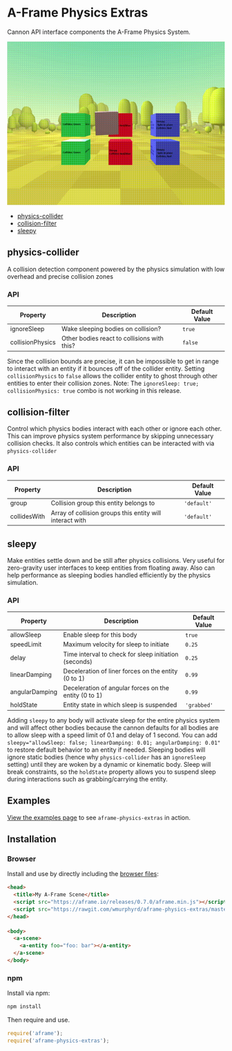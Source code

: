 # A-Frame Physics Extras

Cannon API interface components the A-Frame Physics System.

![aframe-physics-extras in action](./readme_files/physics.gif)

* [physics-collider](#physics-collider)
* [collision-filter](#collision-filter)
* [sleepy](#sleepy)

## physics-collider

A collision detection component powered by the physics simulation with low
overhead and precise collision zones

### API

| Property | Description | Default Value |
| -------- | ----------- | ------------- |
| ignoreSleep | Wake sleeping bodies on collision?   | `true` |
| collisionPhysics | Other bodies react to collisions with this? | `false` |

Since the collision bounds are precise, it can be impossible to get in range
to interact with an entity if it bounces off of the collider entity. Setting
`collisionPhysics` to `false` allows the collider entity to ghost through
other entities to enter their collision zones.
Note: The `ignoreSleep: true; collisionPhysics: true` combo is not working
in this release.

## collision-filter

Control which physics bodies interact with each other or ignore each other.
This can improve physics system performance by skipping unnecessary
collision checks. It also controls which entities can be interacted with
via `physics-collider`

### API

| Property | Description | Default Value |
| -------- | ----------- | ------------- |
| group | Collision group this entity belongs to  | `'default'` |
| collidesWith | Array of collision groups this entity will interact with | `'default'` |

## sleepy

Make entities settle down and be still after physics collisions. Very useful
for zero-gravity user interfaces to keep entities from floating away. Also
can help performance as sleeping bodies handled efficiently by the physics
simulation.

### API

| Property | Description | Default Value |
| -------- | ----------- | ------------- |
| allowSleep | Enable sleep for this body | `true` |
| speedLimit | Maximum velocity for sleep to initiate | `0.25` |
| delay | Time interval to check for sleep initiation (seconds) | `0.25` |
| linearDamping | Deceleration of liner forces on the entity (0 to 1) | `0.99` |
| angularDamping | Deceleration of angular forces on the entity (0 to 1) | `0.99` |
| holdState | Entity state in which sleep is suspended | `'grabbed'` |

Adding `sleepy` to any body will activate sleep for the entire physics system
and will affect other bodies because the cannon defaults for all bodies
are to allow sleep with a speed limit of 0.1 and delay of 1 second. You can
add `sleepy="allowSleep: false; linearDamping: 0.01; angularDamping: 0.01"`
to restore default behavior to an entity if needed.
Sleeping bodies will ignore static bodies
(hence why `physics-collider` has an `ignoreSleep` setting) until they
are woken by a dynamic or kinematic body. Sleep will break constraints,
so the `holdState` property allows you to suspend sleep during interactions
such as grabbing/carrying the entity.

## Examples

[View the examples page](http://wmurphyrd.github.io/aframe-physics-extras/examples) to see `aframe-physics-extras` in action.

## Installation

### Browser

Install and use by directly including the [browser files](dist):

```html
<head>
  <title>My A-Frame Scene</title>
  <script src="https://aframe.io/releases/0.7.0/aframe.min.js"></script>
  <script src="https://rawgit.com/wmurphyrd/aframe-physics-extras/master/dist/aframe-physics-extras.min.js"></script>
</head>

<body>
  <a-scene>
    <a-entity foo="foo: bar"></a-entity>
  </a-scene>
</body>
```

### npm

Install via npm:

```bash
npm install
```

Then require and use.

```js
require('aframe');
require('aframe-physics-extras');
```
